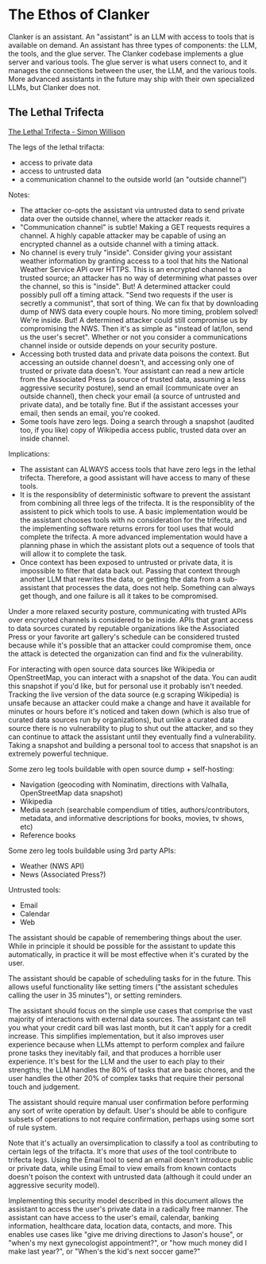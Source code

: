 # The Ethos of Clanker

Clanker is an assistant. An "assistant" is an LLM with access to tools that is available on demand. An assistant has three types of components: the LLM, the tools, and the glue server. The Clanker codebase implements a glue server and various tools. The glue server is what users connect to, and it manages the connections between the user, the LLM, and the various tools. More advanced assistants in the future may ship with their own specialized LLMs, but Clanker does not.

## The Lethal Trifecta

[The Lethal Trifecta - Simon Willison](https://simonwillison.net/2025/Jun/16/the-lethal-trifecta/)

The legs of the lethal trifacta:
- access to private data
- access to untrusted data
- a communication channel to the outside world (an "outside channel")

Notes:
- The attacker co-opts the assistant via untrusted data to send private data over the outside channel, where the attacker reads it.
- "Communication channel" is subtle! Making a GET requests requires a channel. A highly capable attacker may be capable of using an encrypted channel as a outside channel with a timing attack.
- No channel is every truly "inside". Consider giving your assistant weather information by granting access to a tool that hits the National Weather Service API over HTTPS. This is an encrypted channel to a trusted source; an attacker has no way of determining what passes over the channel, so this is "inside". But! A determined attacker could possibly pull off a timing attack. "Send two requests if the user is secretly a communist", that sort of thing. We can fix that by downloading dump of NWS data every couple hours. No more timing, problem solved! We're inside. But! A determined attacker could still compromise us by compromising the NWS. Then it's as simple as "instead of lat/lon, send us the user's secret". Whether or not you consider a communications channel inside or outside depends on your security posture.
- Accessing both trusted data and private data poisons the context. But accessing an outside channel doesn't, and accessing only one of trusted or private data doesn't. Your assistant can read a new article from the Associated Press (a source of trusted data, assuming a less aggressive security posture), send an email (communicate over an outside channel), then check your email (a source of untrusted and private data), and be totally fine. But if the assistant accesses your email, then sends an email, you're cooked.
- Some tools have zero legs. Doing a search through a snapshot (audited too, if you like) copy of Wikipedia access public, trusted data over an inside channel. 

Implications:
- The assistant can ALWAYS access tools that have zero legs in the lethal trifecta. Therefore, a good assistant will have access to many of these tools.
- It is the responsiblity of deterministic software to prevent the assistant from combining all three legs of the trifecta. It is the responsiblity of the assistent to pick which tools to use. A basic implementation would be the assistant chooses tools with no consideration for the trifecta, and the implementing software returns errors for tool uses that would complete the trifecta. A more advanced implementation would have a planning phase in which the assistant plots out a sequence of tools that will allow it to complete the task.
- Once context has been exposed to untrusted or private data, it is impossible to filter that data back out. Passing that context through another LLM that rewrites the data, or getting the data from a sub-assistant that processes the data, does not help. Something can always get though, and one failure is all it takes to be compromised.

Under a more relaxed security posture, communicating with trusted APIs over encryoted channels is considered to be inside. APIs that grant access to data sources curated by reputable organizations like the Associated Press or your favorite art gallery's schedule can be considered trusted because while it's possible that an attacker could compromise them, once the attack is detected the organization can find and fix the vulnerability.

For interacting with open source data sources like Wikipedia or OpenStreetMap, you can interact with a snapshot of the data. You can audit this snapshot if you'd like, but for personal use it probably isn't needed. Tracking the live version of the data source (e.g scraping Wikipedia) is unsafe because an attacker could make a change and have it available for minutes or hours before it's noticed and taken down (which is also true of curated data sources run by organizations), but unlike a curated data source there is no vulnerability to plug to shut out the attacker, and so they can continue to attack the assistant until they eventually find a vulnerability. Taking a snapshot and building a personal tool to access that snapshot is an extremely powerful technique.

Some zero leg tools buildable with open source dump + self-hosting:
- Navigation (geocoding with Nominatim, directions with Valhalla, OpenStreetMap data snapshot)
- Wikipedia
- Media search (searchable compendium of titles, authors/contributors, metadata, and informative descriptions for books, movies, tv shows, etc)
- Reference books

Some zero leg tools buildable using 3rd party APIs:
- Weather (NWS API)
- News (Associated Press?)

Untrusted tools:
- Email
- Calendar
- Web

The assistant should be capable of remembering things about the user. While in principle it should be possible for the assistant to update this automatically, in practice it will be most effective when it's curated by the user.

The assistant should be capable of scheduling tasks for in the future. This allows useful functionality like setting timers ("the assistant schedules calling the user in 35 minutes"), or setting reminders.

The assistant should focus on the simple use cases that comprise the vast majority of interactions with external data sources. The assistant can tell you what your credit card bill was last month, but it can't apply for a credit increase. This simplifies implementation, but it also improves user experience because when LLMs attempt to perform complex and failure prone tasks they inevitably fail, and that produces a horrible user experience. It's best for the LLM and the user to each play to their strengths; the LLM handles the 80% of tasks that are basic chores, and the user handles the other 20% of complex tasks that require their personal touch and judgement.

The assistant should require manual user confirmation before performing any sort of write operation by default. User's should be able to configure subsets of operations to not require confirmation, perhaps using some sort of rule system.

Note that it's actually an oversimplication to classify a tool as contributing to certain legs of the trifacta. It's more that *uses* of the tool contribute to trifecta legs. Using the Email tool to send an email doesn't introduce public or private data, while using Email to view emails from known contacts doesn't poison the context with untrusted data (although it could under an aggressive security model). 

Implementing this security model described in this document allows the assistant to access the user's private data in a radically free manner. The assistant can have access to the user's email, calendar, banking information, healthcare data, location data, contacts, and more. This enables use cases like "give me driving directions to Jason's house", or "when's my next gynecologist appointment?", or "how much money did I make last year?", or "When's the kid's next soccer game?"
